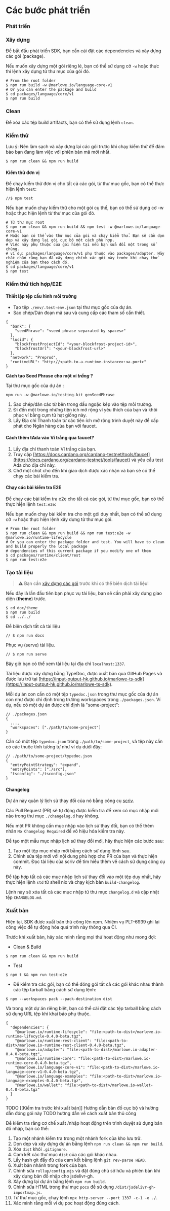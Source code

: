 # Các bước phát triển

### Phát triển <a href="#development" id="development"></a>

### Xây dựng <a href="#build" id="build"></a>

Để bắt đầu phát triển SDK, bạn cần cài đặt các dependencies và xây dựng các gói (package).

Nếu muốn xây dựng một gói riêng lẻ, bạn có thể sử dụng cờ `-w` hoặc thực thi lệnh xây dựng từ thư mục của gói đó.

```
# From the root folder
$ npm run build -w @marlowe.io/language-core-v1
# Or you can enter the package and build
$ cd packages/language/core/v1
$ npm run build
```

### Clean <a href="#clean" id="clean"></a>

Để xóa các tệp build artifacts, bạn có thể sử dụng lệnh `clean`.

### Kiểm thử <a href="#tests" id="tests"></a>

Lưu ý: Nên làm sạch và xây dựng lại các gói trước khi chạy kiểm thử để đảm bảo bạn đang làm việc với phiên bản mã mới nhất.

```
$ npm run clean && npm run build
```

#### Kiểm thử đơn vị&#x20;

Để chạy kiểm thử đơn vị cho tất cả các gói, từ thư mục gốc, bạn có thể thực hiện lệnh `test`:&#x20;

```
//$ npm test
```

Nếu bạn muốn chạy kiểm thử cho một gói cụ thể, bạn có thể sử dụng cờ -w hoặc thực hiện lệnh từ thư mục của gói đó.

```
# Từ thư mục root
$ npm run clean && npm run build && npm test -w @marlowe.io/language-core-v1
# Hoặc bạn có thể vào thư mục của gói và chạy kiểm thử. Bạn sẽ cần dọn dẹp và xây dựng lại gói cục bộ một cách phù hợp.
# Việc này phụ thuộc của gói hiện tại nếu bạn sửa đổi một trong số chúng.
# ví dụ: packages/language/core/v1 phụ thuộc vào packages/adapter. Hãy chắc chắn rằng bạn đã xây dựng chính xác gói này trước khi chạy thử nghiệm của bạn theo cách đó.
$ cd packages/language/core/v1
$ npm test
```

### Kiểm thử tích hợp/E2E&#x20;

#### Thiết lập tệp cấu hình môi trường&#x20;

* Tạo tệp `./env/.test-env.json` tại thư mục gốc của dự án.&#x20;
* Sao chép/Dán đoạn mã sau và cung cấp các tham số cần thiết.

```
{
  "bank": {
    "seedPhrase": "<seed phrase separated by spaces>"
  },
  "lucid": {
    "blockfrostProjectId": "<your-blockfrost-project-id>",
    "blockfrostUrl": "<your-blockfrost-url>"
  },
  "network": "Preprod",
  "runtimeURL": "http://<path-to-a-runtime-instance>:<a-port>"
}
```

**Cách tạo Seed Phrase cho một ví **_**trắng**_** ?**

Tại thư mục gốc của dự án :

```
npm run -w @marlowe.io/testing-kit genSeedPhrase
```

1. Sao chép/dán các từ bên trong dấu ngoặc kép vào tệp môi trường.&#x20;
2. Đi đến một trong những tiện ích mở rộng ví yêu thích của bạn và khôi phục ví bằng cụm từ hạt giống này.&#x20;
3. Lấy Địa chỉ Thanh toán từ các tiện ích mở rộng trình duyệt này để cấp phát cho Ngân hàng của bạn với faucet.&#x20;

#### Cách thêm tAda vào Ví trắng qua faucet?&#x20;

1. Lấy địa chỉ thanh toán Ví trắng của bạn.
2. Truy cập [https://docs.cardano.org/cardano-testnet/tools/faucet](https://docs.cardano.org/cardano-testnet/tools/faucet) và yêu cầu test Ada cho địa chỉ này.
3. Chờ một chút cho đến khi giao dịch được xác nhận và bạn sẽ có thể chạy các bài kiểm tra.&#x20;

#### Chạy các bài kiểm tra E2E&#x20;

Để chạy các bài kiểm tra e2e cho tất cả các gói, từ thư mục gốc, bạn có thể thực hiện lệnh `test:e2e`:&#x20;

Nếu bạn muốn chạy bài kiểm tra cho một gói duy nhất, bạn có thể sử dụng cờ `-w` hoặc thực hiện lệnh xây dựng từ thư mục gói.

```
# From the root folder
$ npm run clean && npm run build && npm run test:e2e -w @marlowe.io/runtime-lifecycle
# Or you can enter the package folder and test. You will have to clean and build properly the local package
# dependencies of this current package if you modify one of them
$ cd packages/runtime/client/rest
$ npm run test:e2e
```

### Tạo tài liệu <a href="#documentation" id="documentation"></a>

> ⚠ Bạn cần [xây dựng các gói](https://github.com/input-output-hk/marlowe-ts-sdk/blob/main/doc/howToDevelop.md#build) trước khi có thể biên dịch tài liệu!

Nếu đây là lần đầu tiên bạn phục vụ tài liệu, bạn sẽ cần phải xây dựng giao diện (**theme**) trước.

```
$ cd doc/theme
$ npm run build
$ cd ../../
```

Để biên dịch tất cả tài liệu

```
// $ npm run docs
```

Phục vụ (serve) tài liệu.

```
// $ npm run serve
```

Bây giờ bạn có thể xem tài liệu tại địa chỉ `localhost:1337`.

Tài liệu được xây dựng bằng TypeDoc, được xuất bản qua GitHub Pages và được lưu trữ tại [https://input-output-hk.github.io/marlowe-ts-sdk](https://input-output-hk.github.io/marlowe-ts-sdk).

Mỗi dự án con cần có một tệp `typedoc.json` trong thư mục gốc của dự án con như được chỉ định trong trường workspaces trong `./packages.json`. Ví dụ, nếu có một dự án được chỉ định là "some-project":

```
// ./packages.json
{
  ...,
  "workspaces": ["./path/to/some-project"]
}
```

Cần có một tệp `typedoc.json` trong `./path/to/some-project`, và tệp này cần có các thuộc tính tương tự như ví dụ dưới đây:

```
// ./path/to/some-project/typedoc.json
{
  "entryPointStrategy": "expand",
  "entryPoints": ["./src"],
  "tsconfig": "./tsconfig.json"
}
```

#### Changelog&#x20;

Dự án này quản lý lịch sử thay đổi của nó bằng công cụ [scriv](https://github.com/nedbat/scriv).&#x20;

Các Pull Request (PR) sẽ tự động được kiểm tra để xem có mục nhập mới nào trong thư mục `./changelog.d` hay không.&#x20;

Nếu một PR không cần mục nhập vào lịch sử thay đổi, bạn có thể thêm nhãn `No Changelog Required` để vô hiệu hóa kiểm tra này.

Để tạo một mẫu mục nhập lịch sử thay đổi mới, hãy thực hiện các bước sau:

1. Tạo một tệp mục nhập mới bằng cách sử dụng lệnh sau.
2. Chỉnh sửa tệp mới với nội dung phù hợp cho PR của bạn và thực hiện commit. Đọc tài liệu của scriv để tìm hiểu thêm về cách sử dụng công cụ này.

Để tập hợp tất cả các mục nhập lịch sử thay đổi vào một tệp duy nhất, hãy thực hiện lệnh `std` từ shell nix và chạy kịch bản `build-changelog`.&#x20;

Lệnh này sẽ xóa tất cả các mục nhập từ thư mục `changelog.d` và cập nhật tệp `CHANGELOG.md`.

### Xuất bản&#x20;

Hiện tại, SDK được xuất bản thủ công lên npm. Nhiệm vụ PLT-6939 ghi lại công việc để tự động hóa quá trình này thông qua CI.

Trước khi xuất bản, hãy xác minh rằng mọi thứ hoạt động như mong đợi:

* Clean & Build

```
$ npm run clean && npm run build
```

* Test

```
$ npm t && npm run test:e2e
```

* Để kiểm tra các gói, bạn có thể đóng gói tất cả các gói khác nhau thành các tệp tarball bằng cách sử dụng lệnh:

```
$ npm --workspaces pack --pack-destination dist
```

Và trong một dự án riêng biệt, bạn có thể cài đặt các tệp tarball bằng cách sử dụng URL tệp khi khai báo phụ thuộc.

```
{
  "dependencies": {
    "@marlowe.io/runtime-lifecycle": "file:<path-to-dist>/marlowe.io-runtime-lifecycle-0.4.0-beta.tgz",
    "@marlowe.io/runtime-rest-client": "file:<path-to-dist>/marlowe.io-runtime-rest-client-0.4.0-beta.tgz",
    "@marlowe.io/adapter": "file:<path-to-dist>/marlowe.io-adapter-0.4.0-beta.tgz",
    "@marlowe.io/runtime-core": "file:<path-to-dist>/marlowe.io-runtime-core-0.4.0-beta.tgz",
    "@marlowe.io/language-core-v1": "file:<path-to-dist>/marlowe.io-language-core-v1-0.4.0-beta.tgz",
    "@marlowe.io/language-examples": "file:<path-to-dist>/marlowe.io-language-examples-0.4.0-beta.tgz",
    "@marlowe.io/wallet": "file:<path-to-dist>/marlowe.io-wallet-0.4.0-beta.tgz"
  }
}
```

TODO \[\[Kiểm tra trước khi xuất bản]] Hướng dẫn bản đồ cục bộ và hướng dẫn đóng gói này TODO hướng dẫn về cách xuất bản thủ công

Để kiểm tra rằng cơ chế xuất /nhập hoạt động trên trình duyệt sử dụng bản đồ nhập, bạn có thể:

1. Tạo một nhánh kiểm tra trong một nhánh fork của kho lưu trữ.
2. Dọn dẹp và xây dựng dự án bằng lệnh `npm run clean && npm run build`.
3. Xóa `dist` khỏi `.gitignore`.
4. Cam kết các thư mục `dist` của các gói khác nhau.
5. Lấy hash git đầy đủ của cam kết bằng lệnh `git rev-parse HEAD`.
6. Xuất bản nhánh trong fork của bạn.
7. Chỉnh sửa `rollup/config.mjs` và đặt đúng chủ sở hữu và phiên bản khi xây dựng bản đồ nhập cho jsdelivr-gh.
8. Xây dựng lại dự án bằng lệnh `npm run build`.
9. Chỉnh sửa HTML trong thư mục `pocs` để sử dụng `/dist/jsdelivr-gh-importmap.js`.
10. Từ thư mục gốc, chạy lệnh `npx http-server --port 1337 -c-1 -o ./`.
11. Xác minh rằng mỗi ví dụ poc hoạt động đúng cách.
